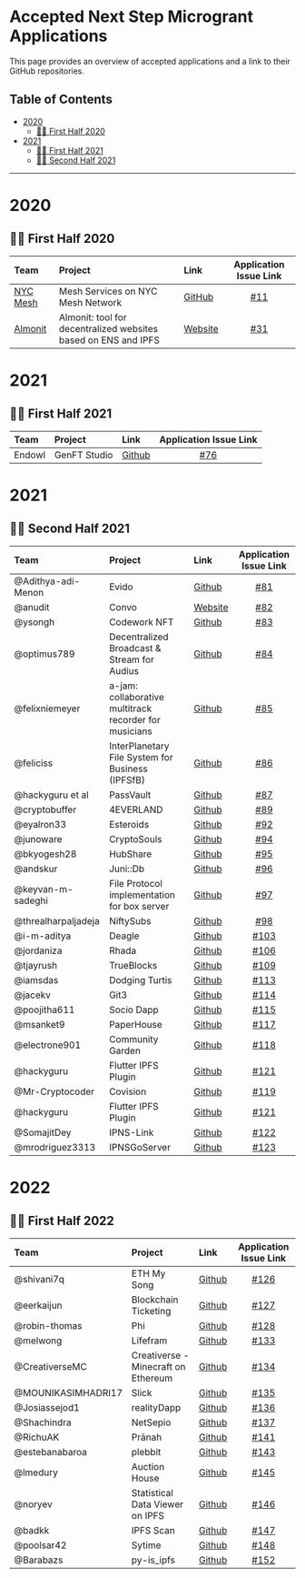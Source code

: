# Accepted Next Step Microgrant Applications <!-- omit in toc -->

This page provides an overview of accepted applications and a link to their GitHub repositories.

## Table of Contents <!-- omit in toc -->

- [2020](#2020)
  - [:surfing_woman: First Half 2020](#surfing_woman---first-half-2020)
- [2021](#2021)
  - [:surfing_woman: First Half 2021](#surfing_woman---first-half-2021)
  - [:surfing_woman: Second Half 2021](#surfing_woman---second-half-2021)
  
---

# 2020

## :surfing_woman: First Half 2020

| Team | Project | Link | Application Issue Link | 
| :--- | :------ | :--- | :--------: | 
| [NYC Mesh](https://www.nycmesh.net/) | Mesh Services on NYC Mesh Network | [GitHub](https://github.com/tomeshnet/toronto-community-network/issues/53) | [#11](https://github.com/ipfs/devgrants/issues/11) |
| [Almonit](https://almonit.club/#/) | Almonit: tool for decentralized websites based on ENS and IPFS | [Website](https://almonit.club) | [#31](https://github.com/ipfs/devgrants/issues/31) |

# 2021

## :surfing_woman: First Half 2021

| Team | Project | Link | Application Issue Link | 
| :--- | :------ | :--- | :--------: | 
| Endowl | GenFT Studio | [Github](https://github.com/ipfs/community/blob/master/projects/genft.md)| [#76](https://github.com/ipfs/devgrants/issues/76) |

# 2021

## :surfing_woman: Second Half 2021

| Team | Project | Link | Application Issue Link | 
| :--- | :------ | :--- | :--------: | 
| @Adithya-adi-Menon | Evido | [Github](https://github.com/Adithya-adi-Menon/ipfs-evido)| [#81](https://github.com/ipfs/devgrants/issues/81) |
| @anudit | Convo | [Website](https://theconvo.space/)| [#82](https://github.com/ipfs/devgrants/issues/82) |
| @ysongh | Codework NFT | [Github](https://github.com/ysongh/Codework-NFT)| [#83](https://github.com/ipfs/devgrants/issues/83) |
| @optimus789 | Decentralized Broadcast & Stream for Audius | [Github](https://github.com/Rishikeshk9/DBS-Decentralized-Broadcaster-Streamer)| [#84](https://github.com/ipfs/devgrants/issues/84) |
| @felixniemeyer | a-jam: collaborative multitrack recorder for musicians | [Github](https://github.com/felixniemeyer/a-jam)| [#85](https://github.com/ipfs/devgrants/issues/85) |
| @feliciss | InterPlanetary File System for Business (IPFSfB) | [Github](https://github.com/feliciss/IPFSfB)| [#86](https://github.com/ipfs/devgrants/issues/86) |
| @hackyguru et al | PassVault | [Github](https://github.com/hackyguru/PassVault) | [#87](https://github.com/ipfs/devgrants/issues/87) |
| @cryptobuffer| 4EVERLAND | [Github](https://github.com/4everland) | [#89](https://github.com/ipfs/devgrants/issues/89) |
| @eyalron33 | Esteroids | [Github](https://github.com/ipfs/community/blob/master/projects/Esteroids.md) | [#92](https://github.com/ipfs/devgrants/issues/92) |
| @junoware | CryptoSouls | [Github](https://github.com/junoware/cryptosouls) | [#94](https://github.com/ipfs/devgrants/issues/94) |
| @bkyogesh28 | HubShare | [Github](https://github.com/bkyogesh28/HubShare) | [#95](https://github.com/ipfs/devgrants/issues/95) |
| @andskur | Juni::Db | [Github](https://github.com/uddugteam/juniDB) | [#96](https://github.com/ipfs/devgrants/issues/96) |
| @keyvan-m-sadeghi | File Protocol implementation for box server | [Github](https://github.com/functionland/box) | [#97](https://github.com/ipfs/devgrants/issues/97) |
| @threalharpaljadeja | NiftySubs | [Github](https://github.com/NiftySubs/niftysubs) | [#98](https://github.com/ipfs/devgrants/issues/) |
| @i-m-aditya | Deagle | [Github](https://github.com/i-m-aditya/Deagle) | [#103](https://github.com/ipfs/devgrants/issues/103) |
| @jordaniza  | Rhada | [Github](https://github.com/RhadaPay) | [#106](https://github.com/ipfs/devgrants/issues/106) |
| @tjayrush | TrueBlocks | [Github](https://github.com/TrueBlocks/trueblocks-core) | [#109](https://github.com/ipfs/devgrants/issues/109) |
| @iamsdas | Dodging Turtis | [Github](https://github.com/Hardikag17/Dodging-Turtis) | [#113](https://github.com/ipfs/devgrants/issues/113) |
| @jacekv | Git3 | [Github](https://github.com/Paper-House/PaperHouse) | [#114](https://github.com/ipfs/devgrants/issues/114) |
| @poojitha611 | Socio Dapp | [Github](https://github.com/MohinishTeja/celo_project) | [#115](https://github.com/ipfs/devgrants/issues/115) |
| @msanket9 | PaperHouse | [Github](https://github.com/varkiwi/git3-frontend) | [#117](https://github.com/ipfs/devgrants/issues/117) |
| @electrone901  | Community Garden | [Github](https://github.com/electrone901/plant-doctor) | [#118](https://github.com/ipfs/devgrants/issues/118) |
| @hackyguru  | Flutter IPFS Plugin | [Github](https://github.com/hackyguru/IPFS-Flutter) | [#121](https://github.com/ipfs/devgrants/issues/121) |
| @Mr-Cryptocoder   | Covision| [Github](https://github.com/Mr-Cryptocoder) | [#119](https://github.com/ipfs/devgrants/issues/119) |
| @hackyguru   | Flutter IPFS Plugin| [Github](https://github.com/hackyguru/IPFS-Flutter) | [#121](https://github.com/ipfs/devgrants/issues/121) |
| @SomajitDey  | IPNS-Link | [Github](https://github.com/ipns-link) | [#122](https://github.com/ipfs/devgrants/issues/122) |
| @mrodriguez3313 | IPNSGoServer | [Github](https://github.com/mrodriguez3313/IPNSGoServer) | [#123](https://github.com/ipfs/devgrants/issues/123) |

# 2022

## :surfing_woman: First Half 2022
| Team | Project | Link | Application Issue Link | 
| :--- | :------ | :--- | :--------: | 
| @shivani7q | ETH My Song | [Github](https://github.com/shivani7q/ETH_my_Song) | [#126](https://github.com/ipfs/devgrants/issues/126) |
| @eerkaijun | Blockchain Ticketing | [Github](https://github.com/eerkaijun/tixlab) | [#127](https://github.com/ipfs/devgrants/issues/127) |
| @robin-thomas | Phi | [Github](https://github.com/robin-thomas/phi) | [#128](https://github.com/ipfs/devgrants/issues/128) |
| @melwong | Lifefram | [Github](https://github.com/lifefram/lf/) | [#133](https://github.com/ipfs/devgrants/issues/133) |
| @CreativerseMC | Creativerse - Minecraft on Ethereum | [Github](https://github.com/CreativerseMC/CreativerseMC-Plugin) | [#134](https://github.com/ipfs/devgrants/issues/134) |
| @MOUNIKASIMHADRI17 | Slick | [Github](https://github.com/MohinishTeja/Slick) | [#135](https://github.com/ipfs/devgrants/issues/135) |
| @Josiassejod1 | realityDapp | [Github](https://github.com/Josiassejod1/realityDapp) | [#136](https://github.com/ipfs/devgrants/issues/136) |
| @Shachindra | NetSepio | [Github](https://github.com/NetSepio/ChromiumExtension) | [#137](https://github.com/ipfs/devgrants/issues/137) |
| @RichuAK | Prānah | [Github](https://github.com/pranah/DBM-client) | [#141](https://github.com/ipfs/devgrants/issues/141) |
| @estebanabaroa | plebbit | [Github](https://github.com/plebbit/plebbit-js#schema) | [#143](https://github.com/ipfs/devgrants/issues/143) |
| @lmedury | Auction House | [Github](https://github.com/lmedury/auctionhouse) | [#145](https://github.com/ipfs/devgrants/issues/145) |
| @noryev | Statistical Data Viewer on IPFS | [Github](https://github.com/galaxyxone/glsx_live2.2) | [#146](https://github.com/ipfs/devgrants/issues/146) |
| @badkk | IPFS Scan | [Github](https://github.com/crustio/ipfsscan) | [#147](https://github.com/ipfs/devgrants/issues/147) |
| @poolsar42 | Sytime | [Github](https://github.com/ThirdRockEngineering/Sytime) | [#148](https://github.com/ipfs/devgrants/issues/148) |
| @Barabazs | py-is_ipfs| [Github](https://github.com/Barabazs/py-is_ipfs) | [#152](https://github.com/ipfs/devgrants/issues/152) |

